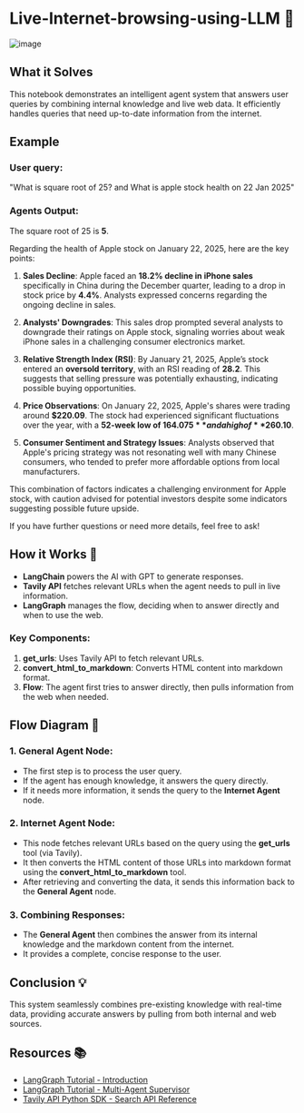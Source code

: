# Live-Internet-browsing-using-LLM 🚀

![image](https://github.com/user-attachments/assets/31adfa32-5d37-474a-9b75-f2840b0f098c)


## What it Solves 
This notebook demonstrates an intelligent agent system that answers user queries by combining internal knowledge and live web data. It efficiently handles queries that need up-to-date information from the internet.

## Example 
### User query: 
"What is square root of 25? and What is apple stock health on 22 Jan 2025"

### Agents Output: 

The square root of 25 is **5**.

Regarding the health of Apple stock on January 22, 2025, here are the key points:

1. **Sales Decline**: Apple faced an **18.2% decline in iPhone sales** specifically in China during the December quarter, leading to a drop in stock price by **4.4%**. Analysts expressed concerns regarding the ongoing decline in sales.

2. **Analysts' Downgrades**: This sales drop prompted several analysts to downgrade their ratings on Apple stock, signaling worries about weak iPhone sales in a challenging consumer electronics market.

3. **Relative Strength Index (RSI)**: By January 21, 2025, Apple’s stock entered an **oversold territory**, with an RSI reading of **28.2**. This suggests that selling pressure was potentially exhausting, indicating possible buying opportunities.

4. **Price Observations**: On January 22, 2025, Apple's shares were trading around **$220.09**. The stock had experienced significant fluctuations over the year, with a **52-week low of $164.075** and a high of **$260.10**.

5. **Consumer Sentiment and Strategy Issues**: Analysts observed that Apple's pricing strategy was not resonating well with many Chinese consumers, who tended to prefer more affordable options from local manufacturers.

This combination of factors indicates a challenging environment for Apple stock, with caution advised for potential investors despite some indicators suggesting possible future upside.

If you have further questions or need more details, feel free to ask!


## How it Works 🔧
- **LangChain** powers the AI with GPT to generate responses.
- **Tavily API** fetches relevant URLs when the agent needs to pull in live information.
- **LangGraph** manages the flow, deciding when to answer directly and when to use the web.

### Key Components:
1. **get_urls**: Uses Tavily API to fetch relevant URLs.
2. **convert_html_to_markdown**: Converts HTML content into markdown format.
3. **Flow**: The agent first tries to answer directly, then pulls information from the web when needed.

## Flow Diagram 🔄

### 1. **General Agent Node**:
   - The first step is to process the user query.
   - If the agent has enough knowledge, it answers the query directly.
   - If it needs more information, it sends the query to the **Internet Agent** node.

### 2. **Internet Agent Node**:
   - This node fetches relevant URLs based on the query using the **get_urls** tool (via Tavily).
   - It then converts the HTML content of those URLs into markdown format using the **convert_html_to_markdown** tool.
   - After retrieving and converting the data, it sends this information back to the **General Agent** node.

### 3. **Combining Responses**:
   - The **General Agent** then combines the answer from its internal knowledge and the markdown content from the internet.
   - It provides a complete, concise response to the user.


## Conclusion 💡
This system seamlessly combines pre-existing knowledge with real-time data, providing accurate answers by pulling from both internal and web sources.

## Resources 📚
- [LangGraph Tutorial - Introduction](https://langchain-ai.github.io/langgraph/tutorials/introduction/#requirements)
- [LangGraph Tutorial - Multi-Agent Supervisor](https://langchain-ai.github.io/langgraph/tutorials/multi_agent/agent_supervisor/)
- [Tavily API Python SDK - Search API Reference](https://docs.tavily.com/docs/python-sdk/tavily-search/api-reference)

